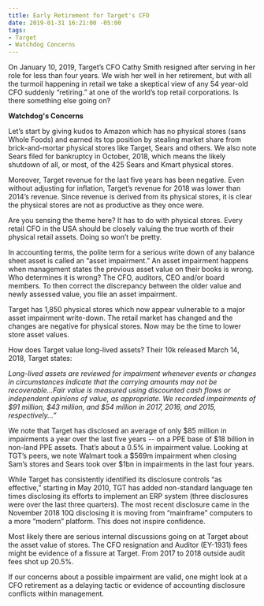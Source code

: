 ```yaml
---
title: Early Retirement for Target's CFO
date: 2019-01-31 16:21:00 -05:00
tags:
- Target
- Watchdog Concerns
---
```


On January 10, 2019, Target’s CFO Cathy Smith resigned after serving in her role for less than four years.  We wish her well in her retirement, but with all the turmoil happening in retail we take a skeptical view of any 54 year-old CFO suddenly “retiring.” at one of the world’s top retail corporations.  Is there something else going on?

**Watchdog's Concerns**

Let’s start by giving kudos to Amazon which has no physical stores (sans Whole Foods) and  earned its top position by stealing market share from brick-and-mortar physical stores like Target, Sears and others.  We also note Sears filed for bankruptcy in October, 2018, which means the likely shutdown of all, or most, of the 425 Sears and Kmart physical stores.  

Moreover, Target revenue for the last five years has been negative.  Even without adjusting for inflation, Target’s revenue for 2018 was lower than 2014’s revenue.  Since revenue is derived from its physical stores, it is clear the physical stores are not as productive as they once were.

Are you sensing the theme here?  It has to do with physical stores.  Every retail CFO in the USA should be closely valuing the true worth of their physical retail assets.  Doing so won’t be pretty.

In accounting terms, the polite term for a serious write down of any balance sheet asset is called an “asset impairment.”  An asset impairment happens when management states the previous asset value on their books is wrong.  Who determines it is wrong?  The CFO, auditors, CEO and/or board members.    To then correct the discrepancy between the older value and newly assessed value, you file an asset impairment.

Target has 1,850 physical stores which now appear vulnerable to a major asset impairment write-down.  The retail market has changed and the changes are negative for physical stores.  Now may be the time to lower store asset values.

How does Target value long-lived assets?  Their 10k released March 14, 2018, Target states:

*Long-lived assets are reviewed for impairment whenever events or changes in circumstances indicate that the carrying amounts may not be recoverable…Fair value is measured using discounted cash flows or independent opinions of value, as appropriate. We recorded impairments of $91 million, $43 million, and $54 million in 2017, 2016, and 2015, respectively...”*

We note that Target has disclosed an average of only $85 million in impairments a year over the last five years -- on a PPE base of $18 billion in non-land  PPE assets.  That’s about a 0.5% in impairment value.  Looking at TGT’s peers, we note Walmart took a $569m impairment when closing Sam’s stores and Sears took over $1bn in impairments in the last four years.

While Target has consistently identified its disclosure controls “as effective,” starting in May 2010, TGT has added non-standard language ten times disclosing its efforts to implement an ERP system (three disclosures were over the last three quarters). The most recent disclosure came in the November 2018 10Q disclosing it is moving from “mainframe” computers to a more “modern” platform.  This does not inspire confidence.

Most likely there are serious internal discussions going on at Target about the asset value of stores. The CFO resignation and Auditor (EY-1931) fees might be evidence of a fissure at Target.  From 2017 to 2018 outside audit fees shot up 20.5%.

If our concerns about a possible impairment are valid, one might look at a CFO retirement as a delaying tactic or evidence of accounting disclosure conflicts within management.


